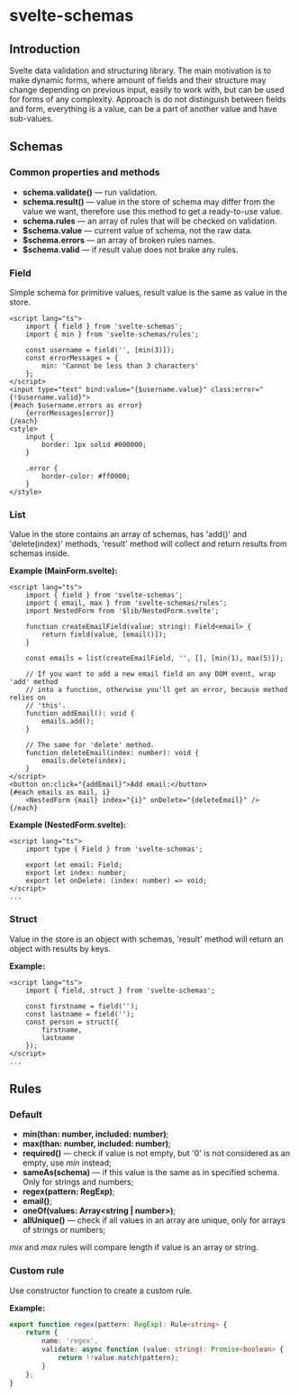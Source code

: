 # svelte-schemas
## Introduction
Svelte data validation and structuring library. The main motivation is to make dynamic forms, where amount of fields and their structure may change depending on previous input, easily to work with, but can be used for forms of any complexity.
Approach is do not distinguish between fields and form, everything is a value, can be a part of another value and have sub-values. 
## Schemas
### Common properties and methods
- **schema.validate()** — run validation.
- **schema.result()**  — value in the store of schema may differ from the value we want, therefore use this method to get a ready-to-use value.
- **schema.rules** — an array of rules that will be checked on validation.
- **$schema.value** — current value of schema, not the raw data.
- **$schema.errors** — an array of broken rules names.
- **$schema.valid** — if result value does not brake any rules.
### Field
Simple schema for primitive values, result value is the same as value in the store.

```svelte
<script lang="ts">
	import { field } from 'svelte-schemas';
	import { min } from 'svelte-schemas/rules';

	const username = field('', [min(3)]);
	const errorMessages = {
		min: 'Cannot be less than 3 characters'
	};
</script>
<input type="text" bind:value="{$username.value}" class:error="{!$username.valid}">
{#each $username.errors as error}
	{errorMessages[error]}
{/each}
<style>
	input {
		border: 1px solid #000000;
	}

	.error {
		border-color: #ff0000;
	}
</style>
```
### List
Value in the store contains an array of schemas, has 'add()' and 'delete(index)' methods, 'result' method will collect and return results from schemas inside.

**Example (MainForm.svelte):**
```svelte
<script lang="ts">
	import { field } from 'svelte-schemas';
	import { email, max } from 'svelte-schemas/rules';
	import NestedForm from '$lib/NestedForm.svelte';

	function createEmailField(value: string): Field<email> {
		return field(value, [email()]);
	}

	const emails = list(createEmailField, '', [], [min(1), max(5)]);

	// If you want to add a new email field on any DOM event, wrap 'add' method
	// into a function, otherwise you'll get an error, because method relies on
	// 'this'.
	function addEmail(): void {
		emails.add();
	}

	// The same for 'delete' method.
	function deleteEmail(index: number): void {
		emails.delete(index);
	}
</script>
<button on:click="{addEmail}">Add email:</button>
{#each emails as mail, i}
	<NestedForm {mail} index="{i}" onDelete="{deleteEmail}" />
{/each}
```
**Example (NestedForm.svelte):**
```svelte
<script lang="ts">
	import type { Field } from 'svelte-schemas';

	export let email: Field;
	export let index: number;
	export let onDelete: (index: number) => void;
</script>
...
```

### Struct
Value in the store is an object with schemas, 'result' method will return an object with results by keys.

**Example:**
```svelte
<script lang="ts">
	import { field, struct } from 'svelte-schemas';

	const firstname = field('');
	const lastname = field('');
	const person = struct({
		firstname,
		lastname
	});
</script>
...
```
## Rules
### Default
- **min(than: number, included: number)**;
- **max(than: number, included: number)**;
- **required()** — check if value is not empty, but '0' is not considered as an empty, use *min* instead;
- **sameAs(schema)** — if this value is the same as in specified schema. Only for strings and numbers;
- **regex(pattern: RegExp)**;
- **email()**;
- **oneOf(values: Array<string | number>)**;
- **allUnique()** — check if all values in an array are unique, only for arrays of strings or numbers;

*mix* and *max* rules will compare length if value is an array or string.
### Custom rule
Use constructor function to create a custom rule.

**Example:**
```typescript
export function regex(pattern: RegExp): Rule<string> {
	return {
		name: 'regex',
		validate: async function (value: string): Promise<boolean> {
			return !!value.match(pattern);
		}
	};
}
```
